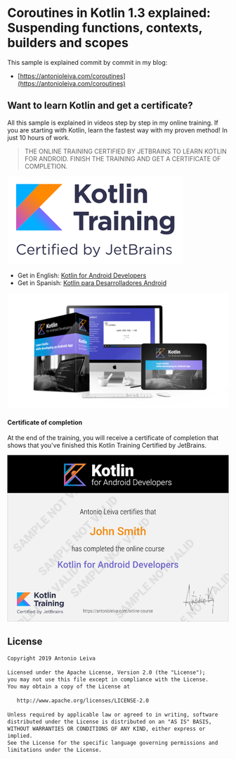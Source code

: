 # Coroutines in Kotlin 1.3 explained: Suspending functions, contexts, builders and scopes

This sample is explained commit by commit in my blog:

- [https://antonioleiva.com/coroutines](https://antonioleiva.com/coroutines)

## Want to learn Kotlin and get a certificate?

All this sample is explained in videos step by step in my online training. If you are starting with Kotlin, learn the fastest way with my proven method! In just 10 hours of work.

> THE ONLINE TRAINING CERTIFIED BY JETBRAINS TO LEARN KOTLIN FOR ANDROID. FINISH THE TRAINING AND GET A CERTIFICATE OF COMPLETION.

![Kotlin Training Certified](/art/kotlin-training-certified.png?raw=true)

- Get in English: [Kotlin for Android Developers](https://antonioleiva.com/online-course/)
- Get in Spanish: [Kotlin para Desarrolladores Android](https://devexperto.com/curso-kotlin-online/)


![Kotlin for Android Developers](/art/kotlin-androiddev-online-en.jpg?raw=true)


#### Certificate of completion

At the end of the training, you will receive a certificate of completion that shows that you've finished this Kotlin Training Certified by JetBrains.

![Kotlin for Android Developers](/art/certificate-completion.jpg?raw=true)

## License

    Copyright 2019 Antonio Leiva

    Licensed under the Apache License, Version 2.0 (the "License");
    you may not use this file except in compliance with the License.
    You may obtain a copy of the License at

       http://www.apache.org/licenses/LICENSE-2.0

    Unless required by applicable law or agreed to in writing, software
    distributed under the License is distributed on an "AS IS" BASIS,
    WITHOUT WARRANTIES OR CONDITIONS OF ANY KIND, either express or implied.
    See the License for the specific language governing permissions and
    limitations under the License.